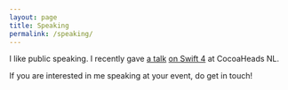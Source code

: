 ```yaml
---
layout: page
title: Speaking
permalink: /speaking/
---
```


I like public speaking. I recently gave [a talk](https://twitter.com/CocoaHeadsNL/status/831953660301209600) [on Swift 4](https://github.com/BasThomas/swift4-presentation) at CocoaHeads NL.

If you are interested in me speaking at your event, do get in touch!
